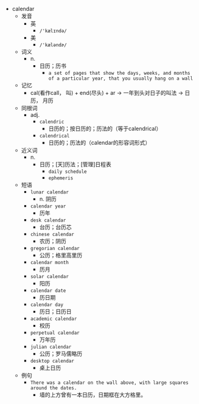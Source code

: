 - calendar
  - 发音
    - 英
      - `/'kælɪndə/`
    - 美
      - `/'kæləndɚ/`
  - 词义
    - n.
      - 日历；历书
        - `a set of pages that show the days, weeks, and months of a particular year, that you usually hang on a wall`
  - 记忆
    - cal(看作call， 叫) + end(尽头) + ar → 一年到头对日子的叫法 → 日历， 月历
  - 同根词
    - adj.
      - `calendric`
        - 日历的；按日历的；历法的（等于calendrical）
      - `calendrical`
        - 日历的；历法的（calendar的形容词形式）
  - 近义词
    - n.
      - 日历；[天]历法；[管理]日程表
        - `daily schedule`
        - `ephemeris`
  - 短语
    - `lunar calendar`
      - n. 阴历 
    - `calendar year`
      - 历年 
    - `desk calendar`
      - 台历；台历芯 
    - `chinese calendar`
      - 农历；阴历 
    - `gregorian calendar`
      - 公历；格里高里历 
    - `calendar month`
      - 历月 
    - `solar calendar`
      - 阳历 
    - `calendar date`
      - 历日期 
    - `calendar day`
      - 历日；日历日 
    - `academic calendar`
      - 校历 
    - `perpetual calendar`
      - 万年历 
    - `julian calendar`
      - 公历；罗马儒略历 
    - `desktop calendar`
      - 桌上日历 
  - 例句
    - `There was a calendar on the wall above, with large squares around the dates.`
      - 墙的上方曾有一本日历，日期框在大方格里。

